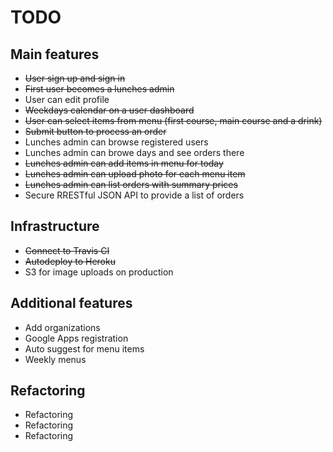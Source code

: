# TODO

## Main features

* ~~User sign up and sign in~~
* ~~First user becomes a lunches admin~~
* User can edit profile
* ~~Weekdays calendar on a user dashboard~~
* ~~User can select items from menu (first course, main course and a drink)~~
* ~~Submit button to process an order~~
* Lunches admin can browse registered users
* Lunches admin can browe days and see orders there
* ~~Lunches admin can add items in menu for today~~
* ~~Lunches admin can upload photo for each menu item~~
* ~~Lunches admin can list orders with summary prices~~
* Secure RRESTful JSON API to provide a list of orders

## Infrastructure

* ~~Connect to Travis CI~~
* ~~Autodeploy to Heroku~~
* S3 for image uploads on production

## Additional features

* Add organizations
* Google Apps registration
* Auto suggest for menu items
* Weekly menus

## Refactoring

* Refactoring
* Refactoring
* Refactoring
